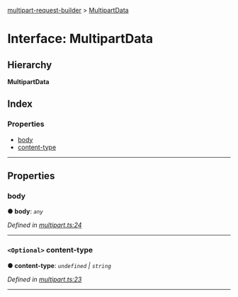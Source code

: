 [multipart-request-builder](../README.md) > [MultipartData](../interfaces/multipartdata.md)

# Interface: MultipartData

## Hierarchy

**MultipartData**

## Index

### Properties

* [body](multipartdata.md#body)
* [content-type](multipartdata.md#content_type)

---

## Properties

<a id="body"></a>

###  body

**● body**: *`any`*

*Defined in [multipart.ts:24](https://github.axa.com/Digital/bauta-nodejs/blob/d6bb9d4/packages/multipart-request-builder/src/multipart.ts#L24)*

___
<a id="content_type"></a>

### `<Optional>` content-type

**● content-type**: *`undefined` \| `string`*

*Defined in [multipart.ts:23](https://github.axa.com/Digital/bauta-nodejs/blob/d6bb9d4/packages/multipart-request-builder/src/multipart.ts#L23)*

___

